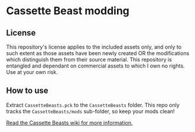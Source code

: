 # Cassette Beast modding

## License

This repository's license applies to the included assets only, and only to such extent as those assets have been newly created OR the modifications which distinguish them from their source material. This repository is entangled and dependant on commercial assets to which I own no rights. Use at your own risk.

## How to use

Extract `CassetteBeasts.pck` to the `CassetteBeasts` folder. This repo only tracks the `CassetteBeasts/mods` sub-folder, so keep your mods clean!

[Read the Cassette Beasts wiki for more information.](https://wiki.cassettebeasts.com/wiki/Modding/Mod_Developer_Guide)

